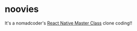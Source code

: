 # noovies

It's a nomadcoder's [React Native Master Class](https://nomadcoders.co/react-native-masterclass) clone coding!!
